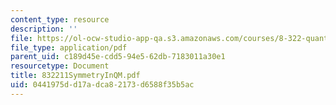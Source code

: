 ```yaml
---
content_type: resource
description: ''
file: https://ol-ocw-studio-app-qa.s3.amazonaws.com/courses/8-322-quantum-theory-ii-spring-2003/0441975dd17adca82173d6588f35b5ac_832211SymmetryInQM.pdf
file_type: application/pdf
parent_uid: c189d45e-cdd5-94e5-62db-7183011a30e1
resourcetype: Document
title: 832211SymmetryInQM.pdf
uid: 0441975d-d17a-dca8-2173-d6588f35b5ac
---
```

